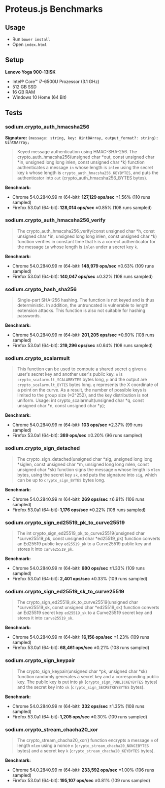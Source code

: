 # Proteus.js Benchmarks

## Usage

- Run `bower install`
- Open `index.html`

## Setup

**Lenovo Yoga 900-13ISK**
- Intel® Core™ i7-6500U Prozessor (3.1 GHz)
- 512 GB SSD
- 16 GB RAM
- Windows 10 Home (64 Bit)

## Tests

### sodium.crypto_auth_hmacsha256

**Signature:** `(message: string, key: Uint8Array, output_format?: string): Uint8Array;`

> Keyed message authentication using HMAC-SHA-256. The crypto_auth_hmacsha256(unsigned char *out, const unsigned char *in, unsigned long long inlen, const unsigned char *k) function authenticates a message `in` whose length is `inlen` using the secret key `k` whose length is `crypto_auth_hmacsha256_KEYBYTES`, and puts the authenticator into `out` (crypto_auth_hmacsha256_BYTES bytes).

**Benchmark:**

- Chrome 54.0.2840.99 m (64-bit): **127,129 ops/sec** ±1.56% (110 runs sampled)
- Firefox 53.0a1 (64-bit): **128,014 ops/sec** ±0.85% (108 runs sampled)

### sodium.crypto_auth_hmacsha256_verify

> The crypto_auth_hmacsha256_verify(const unsigned char *h, const unsigned char *in, unsigned long long inlen, const unsigned char *k) function verifies in constant time that `h` is a correct authenticator for the message `in` whose length is `inlen` under a secret key `k`.

**Benchmark:**

- Chrome 54.0.2840.99 m (64-bit): **148,979 ops/sec** ±0.63% (109 runs sampled)
- Firefox 53.0a1 (64-bit): **140,047 ops/sec** ±0.32% (108 runs sampled)

### sodium.crypto_hash_sha256

> Single-part SHA-256 hashing. The function is not keyed and is thus deterministic. In addition, the untruncated is vulnerable to length extension attacks. This function is also not suitable for hashing passwords.

**Benchmark:**

- Chrome 54.0.2840.99 m (64-bit): **201,205 ops/sec** ±0.90% (108 runs sampled)
- Firefox 53.0a1 (64-bit): **219,296 ops/sec** ±0.64% (108 runs sampled)

### sodium.crypto_scalarmult

> This function can be used to compute a shared secret `q` given a user's secret key and another user's public key. `n` is `crypto_scalarmult_SCALARBYTES` bytes long, `p` and the output are `crypto_scalarmult_BYTES` bytes long. `q` represents the X coordinate of a point on the curve. As a result, the number of possible keys is limited to the group size (≈2^252), and the key distribution is not uniform. Usage: int crypto_scalarmult(unsigned char *q, const unsigned char *n, const unsigned char *p);

**Benchmark:**

- Chrome 54.0.2840.99 m (64-bit): **103 ops/sec** ±2.37% (99 runs sampled)
- Firefox 53.0a1 (64-bit): **389 ops/sec** ±0.20% (96 runs sampled)

### sodium.crypto_sign_detached

> The crypto_sign_detached(unsigned char *sig, unsigned long long *siglen, const unsigned char *m, unsigned long long mlen, const unsigned char *sk) function signs the message `m` whose length is `mlen` bytes, using the secret key `sk`, and puts the signature into `sig`, which can be up to `crypto_sign_BYTES` bytes long.

**Benchmark:**

- Chrome 54.0.2840.99 m (64-bit): **269 ops/sec** ±6.91% (106 runs sampled)
- Firefox 53.0a1 (64-bit): **1,176 ops/sec** ±0.22% (108 runs sampled)

### sodium.crypto_sign_ed25519_pk_to_curve25519

> The int crypto_sign_ed25519_pk_to_curve25519(unsigned char *curve25519_pk, const unsigned char *ed25519_pk) function converts an Ed25519 public key `ed25519_pk` to a Curve25519 public key and stores it into `curve25519_pk`.

**Benchmark:**

- Chrome 54.0.2840.99 m (64-bit): **680 ops/sec** ±1.33% (109 runs sampled)
- Firefox 53.0a1 (64-bit): **2,401 ops/sec** ±0.33% (109 runs sampled)

### sodium.crypto_sign_ed25519_sk_to_curve25519

> The crypto_sign_ed25519_sk_to_curve25519(unsigned char *curve25519_sk, const unsigned char *ed25519_sk) function converts an Ed25519 secret key `ed25519_sk` to a Curve25519 secret key and stores it into `curve25519_sk`.

**Benchmark:**

- Chrome 54.0.2840.99 m (64-bit): **16,156 ops/sec** ±1.23% (109 runs sampled)
- Firefox 53.0a1 (64-bit): **68,461 ops/sec** ±0.21% (108 runs sampled)

### sodium.crypto_sign_keypair

> The crypto_sign_keypair(unsigned char *pk, unsigned char *sk) function randomly generates a secret key and a corresponding public key. The public key is put into `pk` (`crypto_sign_PUBLICKEYBYTES` bytes) and the secret key into `sk` (`crypto_sign_SECRETKEYBYTES` bytes).

**Benchmark:**

- Chrome 54.0.2840.99 m (64-bit): **332 ops/sec** ±1.35% (108 runs sampled)
- Firefox 53.0a1 (64-bit): **1,205 ops/sec** ±0.30% (109 runs sampled)

### sodium.crypto_stream_chacha20_xor

> The crypto_stream_chacha20_xor() function encrypts a message `m` of length `mlen` using a nonce `n` (`crypto_stream_chacha20_NONCEBYTES` bytes) and a secret key `k` (`crypto_stream_chacha20_KEYBYTES` bytes).

**Benchmark:**

- Chrome 54.0.2840.99 m (64-bit): **233,592 ops/sec** ±1.00% (106 runs sampled)
- Firefox 53.0a1 (64-bit): **195,107 ops/sec** ±0.81% (109 runs sampled)
